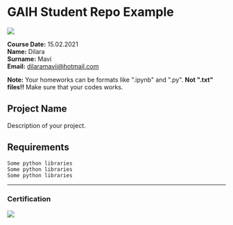# GAIH Student Repo Example
![](img/logo.png)

**Course Date:** 15.02.2021  
**Name:** Dilara  
**Surname:** Mavi  
**Email:** dilaramavii@hotmail.com  

**Note:** Your homeworks can be formats like ".ipynb" and ".py". **Not ".txt" files!!** Make sure that your codes works.  

## Project Name
Description of your project.

## Requirements
```
Some python libraries
Some python libraries
Some python libraries
```
---

### Certification
![](img/certificate_ex.png)

